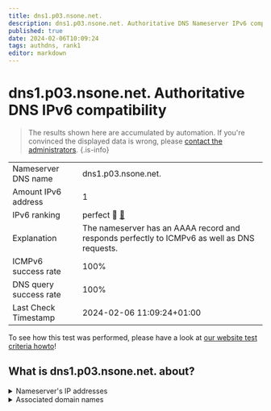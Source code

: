 ```yaml
---
title: dns1.p03.nsone.net.
description: dns1.p03.nsone.net. Authoritative DNS Nameserver IPv6 compatibility
published: true
date: 2024-02-06T10:09:24
tags: authdns, rank1
editor: markdown
---
```


# dns1.p03.nsone.net. Authoritative DNS IPv6 compatibility

> The results shown here are accumulated by automation. If you're convinced the displayed data is wrong, please [contact the administrators](/howto/chat). 
{.is-info}




|   |   |
| - | - |
| Nameserver DNS name | dns1.p03.nsone.net.
| Amount IPv6 address | 1
| IPv6 ranking | perfect :1st_place_medal: [🔗](/howto/ranking) |
| Explanation | The nameserver has an AAAA record and responds perfectly to ICMPv6 as well as DNS requests. |
| ICMPv6 success rate | 100%|
| DNS query success rate | 100% |
| Last Check Timestamp | 2024-02-06 11:09:24+01:00 |

To see how this test was performed, please have a look at [our website test criteria howto](/howto/testcriteria/authdns)!


## What is dns1.p03.nsone.net. about?




<details>
<summary>Nameserver's IP addresses</summary>

2620:4d:4000:6259:7:3:0:1

</details>



<details>
<summary>Associated domain names</summary>

etsy.com

imgur.com

</details>
